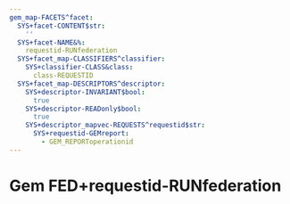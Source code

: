 ```yaml
---
gem_map-FACETS^facet:
  SYS+facet-CONTENT$str:
    ''
  SYS+facet-NAME&%:
    requestid-RUNfederation
  SYS+facet_map-CLASSIFIERS^classifier:
    SYS+classifier-CLASS&class:
      class-REQUESTID
  SYS+facet_map-DESCRIPTORS^descriptor:
    SYS+descriptor-INVARIANT$bool:
      true
    SYS+descriptor-READonly$bool:
      true
    SYS+descriptor_mapvec-REQUESTS^requestid$str:
      SYS+requestid-GEMreport:
        - GEM_REPORToperationid
---
```

# Gem FED+requestid-RUNfederation


